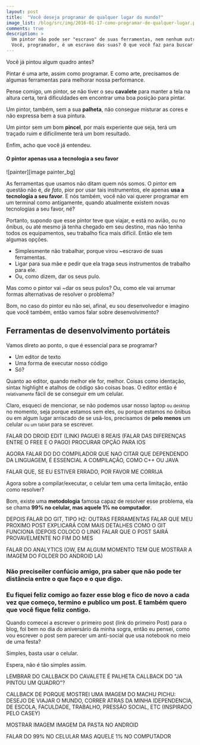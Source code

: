 ```yaml
---
layout: post
title:  "Você deseja programar de qualquer lugar do mundo?"
image_list: /blog/src/img/2016-01-17-como-programar-de-qualquer-lugar.png
comments: true
description: >
  Um pintor não pode ser "escravo" de suas ferramentas, nem nenhum outro profissional.
  Você, programador, é um escravo das suas? O que você faz para buscar sua independência?
---
```


Você já pintou algum quadro antes?

Pintar é uma arte, assim como programar. E como arte, precisamos de algumas ferramentas para melhorar nossa performance. 

Pense comigo, um pintor, se não tiver o seu <strong>cavalete</strong> para manter a tela na altura certa, terá dificuldades em encontrar uma boa posição para pintar.

Um pintor, também, sem a sua <strong>palheta</strong>, não consegue misturar as cores e não expressa bem a sua pintura.

Um pintor sem um bom <strong>pincel</strong>, por mais experiente que seja, terá um traçado ruim e dificilmente terá um bom resultado.

Enfim, acho que você já entendeu.

<h4 class="image-title">O pintor apenas usa a tecnologia a seu favor</h4>
<span class="center-horizontal">
	![painter][image painter_bg]
</span>

As ferramentas que usamos não ditam quem nós somos. O pintor em questão não é, <em>de fato</em>, pior por usar tais instrumentos, ele apenas <strong>usa a tecnologia a seu favor</strong>. E nós também, você não vai querer programar em um terminal como antigamente, quando atualmente existem novas tecnologias a seu favor, né?

Portanto, supondo que esse pintor teve que viajar, e está no avião, ou no ônibus, ou até mesmo já tenha chegado em seu destino, mas não tenha todos os equipamentos, seu trabalho fica mais difícil. Então ele tem algumas opções.

<ul>
	<li>
		Simplesmente não trabalhar, porque virou ~escravo de suas ferramentas.
	</li>
	<li>
		Ligar para sua mãe e pedir que ela traga seus instrumentos de trabalho para ele.
	</li>
	<li>
		Ou, como dizem, dar os seus pulo.
	</li>
</ul>

 

Mas como o pintor vai ~dar os seus pulos? Ou, como ele vai arrumar formas alternativas de resolver o problema?

Bom, no caso do pintor eu não sei, afinal, eu sou desenvolvedor e imagino que você também, então vamos falar sobre desenvolvimento?

<h2>Ferramentas de desenvolvimento portáteis</h2>

Vamos direto ao ponto, o que é essencial para se programar? 

 * Um editor de texto
 * Uma forma de executar nosso código
 * Só? 
 
Quanto ao editor, quando melhor ele for, melhor. Coisas como identação, sintax highlight e atalhos de código são coisas boas. O editor então é <small>relativamente</small> fácil de se conseguir em um celular.

Claro, esqueci de mencionar, se não podemos usar nosso laptop <small>ou desktop</small> no momento, seja porque estamos sem eles, ou porque estamos no ônibus ou em algum lugar arriscado de se usá-los, precisamos de <strong>pelo menos</strong> um celular <small>ou um tablet</small> para se escrever.

FALAR DO DROID EDIT (LINK)
PAGUEI 8 REAIS (FALAR DAS DIFERENÇAS ENTRE O FREE E O PAGO)
PROCURAR OPÇÃO PARA IOS


AGORA FALAR DO DO COMPILADOR QUE NAO
CITAR QUE DEPENDENDO DA LINGUAGEM, É ESSENCIAL A COMPILAÇÃO, COMO C++ OU JAVA

FALAR QUE, SE EU ESTIVER ERRADO, POR FAVOR ME CORRIJA

Agora sobre a compilar/executar, o celular tem uma certa limitação, então como resolver? 

Bom, existe uma **metodologia** famosa capaz de resolver esse problema, ela se chama **99% no celular, mas aquele 1% no computador**. 



DEPOIS FALAR DO GIT, TIPO H2: OUTRAS FERRAMENTAS
FALAR QUE MEU PROXIMO POST EXPLICARÁ COM MAIS DETALHES COMO O GIT FUNCIONA (DEPOIS COLOCO O LINK)
FALAR QUE O POST SAIRÁ PROVAVELMENTE NO FIM DO MES

FALAR DO ANALYTICS (OW, EM ALGUM MOMENTO TEM QUE MOSTRAR A IMAGEM DO FOLDER DO ANDROID LA)


<h3>
	Não preciseiler confúcio amigo, pra saber que não pode ter distância entre o que faço e o que digo.
</h3>
<h3>
	<strong>Eu fiquei feliz comigo</strong> ao fazer esse blog e fico de novo a cada vez que começo, termino e publico um post. E também quero que <strong>você fique feliz contigo</strong>.
</h3>

Quando comecei a escrever o primeiro post (link do primeiro Post) para o blog, foi bem no dia do aniversário da minha sogra, então eu pensei, como vou escrever o post sem parecer um anti-social que usa notebook no meio de uma festa? 

Simples, basta usar o celular. 

Espera, não é tão simples assim. 



LEMBRAR DO CALLBACK DO CAVALETE É PALHETA
CALLBACK DO "JA PINTOU UM QUADRO"?

CALLBACK DE PORQUE MOSTREI UMA IMAGEM DO MACHU PICHU: DESEJO DE VIAJAR O MUNDO, CORRER ATRAS DA MINHA IDEPENDENCIA, DE ESCOLA, FACULDADE, TRABALHO, PRESSÃO SOCIAL, ETC (INSPIRADO PELO CASEY)

MOSTRAR IMAGEM IMAGEM DA PASTA NO ANDROID

FALAR DO 99% NO CELULAR MAS AQUELE 1% NO COMPUTADOR

[image painter_bg]: /blog/src/img/2016-01-17-painter-bg.jpg